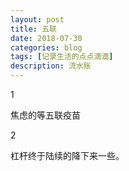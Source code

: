 ```yaml
---
layout: post
title: 五联
date: 2018-07-30
categories: blog
tags: [记录生活的点点滴滴]
description: 流水账
---
```


1 

焦虑的等五联疫苗

2

杠杆终于陆续的降下来一些。



